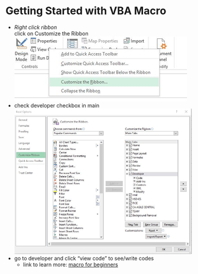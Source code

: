 # Getting Started with VBA Macro

* *Right click ribbon*  
    click on Customize the Ribbon  
   ![ribbon click](Images/GettingStarted/ribbon_rightclick.JPG)  
* check developer checkbox in main  
    ![check developer box](Images/GettingStarted/select_developer.JPG)
* go to developer and click  “view code” to see/write codes
    * link to learn more: [macro for beginners](https://powerspreadsheets.com/excel-macro-tutorial-for-beginners/)

